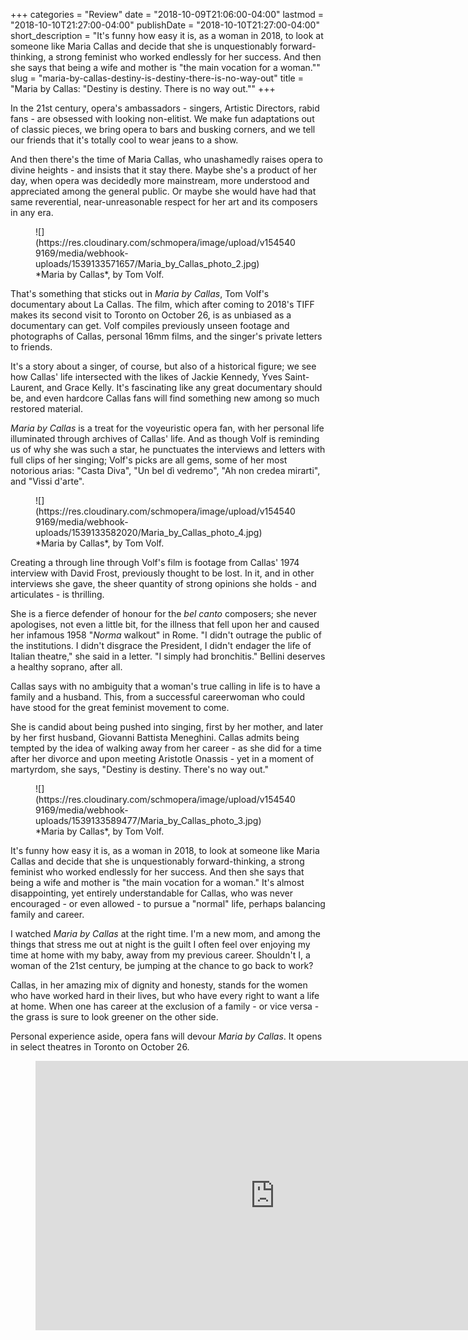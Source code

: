 +++
categories = "Review"
date = "2018-10-09T21:06:00-04:00"
lastmod = "2018-10-10T21:27:00-04:00"
publishDate = "2018-10-10T21:27:00-04:00"
short_description = "It&#039;s funny how easy it is, as a woman in 2018, to look at someone like Maria Callas and decide that she is unquestionably forward-thinking, a strong feminist who worked endlessly for her success. And then she says that being a wife and mother is &quot;the main vocation for a woman.&quot;"
slug = "maria-by-callas-destiny-is-destiny-there-is-no-way-out"
title = "Maria by Callas: &quot;Destiny is destiny. There is no way out.&quot;"
+++

In the 21st century, opera's ambassadors - singers, Artistic Directors, rabid fans - are obsessed with looking non-elitist. We make fun adaptations out of classic pieces, we bring opera to bars and busking corners, and we tell our friends that it's totally cool to wear jeans to a show.

And then there's the time of Maria Callas, who unashamedly raises opera to divine heights - and insists that it stay there. Maybe she's a product of her day, when opera was decidedly more mainstream, more understood and appreciated among the general public. Or maybe she would have had that same reverential, near-unreasonable respect for her art and its composers in any era.

<figure data-type="image">
![](https://res.cloudinary.com/schmopera/image/upload/v1545409169/media/webhook-uploads/1539133571657/Maria_by_Callas_photo_2.jpg)
<figcaption>*Maria by Callas*, by Tom Volf.</figcaption>
</figure>

That's something that sticks out in *Maria by Callas*, Tom Volf's documentary about La Callas. The film, which after coming to 2018's TIFF makes its second visit to Toronto on October 26, is as unbiased as a documentary can get. Volf compiles previously unseen footage and photographs of Callas, personal 16mm films, and the singer's private letters to friends. 

It's a story about a singer, of course, but also of a historical figure; we see how Callas' life intersected with the likes of Jackie Kennedy, Yves Saint-Laurent, and Grace Kelly. It's fascinating like any great documentary should be, and even hardcore Callas fans will find something new among so much restored material.

*Maria by Callas* is a treat for the voyeuristic opera fan, with her personal life illuminated through archives of Callas' life. And as though Volf is reminding us of why she was such a star, he punctuates the interviews and letters with full clips of her singing; Volf's picks are all gems, some of her most notorious arias: "Casta Diva", "Un bel dì vedremo", "Ah non credea mirarti", and "Vissi d'arte".

<figure data-type="image">
![](https://res.cloudinary.com/schmopera/image/upload/v1545409169/media/webhook-uploads/1539133582020/Maria_by_Callas_photo_4.jpg)
<figcaption>*Maria by Callas*, by Tom Volf.</figcaption>
</figure>

Creating a through line through Volf's film is footage from Callas' 1974 interview with David Frost, previously thought to be lost. In it, and in other interviews she gave, the sheer quantity of strong opinions she holds - and articulates - is thrilling.

She is a fierce defender of honour for the *bel canto* composers; she never apologises, not even a little bit, for the illness that fell upon her and caused her infamous 1958 "*Norma* walkout" in Rome. "I didn't outrage the public of the institutions. I didn't disgrace the President, I didn't endager the life of Italian theatre," she said in a letter. "I simply had bronchitis." Bellini deserves a healthy soprano, after all.

Callas says with no ambiguity that a woman's true calling in life is to have a family and a husband. This, from a successful careerwoman who could have stood for the great feminist movement to come.

She is candid about being pushed into singing, first by her mother, and later by her first husband, Giovanni Battista Meneghini. Callas admits being tempted by the idea of walking away from her career - as she did for a time after her divorce and upon meeting Aristotle Onassis - yet in a moment of martyrdom, she says, "Destiny is destiny. There's no way out."

<figure data-type="image">
![](https://res.cloudinary.com/schmopera/image/upload/v1545409169/media/webhook-uploads/1539133589477/Maria_by_Callas_photo_3.jpg)
<figcaption>*Maria by Callas*, by Tom Volf.</figcaption>
</figure>

It's funny how easy it is, as a woman in 2018, to look at someone like Maria Callas and decide that she is unquestionably forward-thinking, a strong feminist who worked endlessly for her success. And then she says that being a wife and mother is "the main vocation for a woman." It's almost disappointing, yet entirely understandable for Callas, who was never encouraged - or even allowed - to pursue a "normal" life, perhaps balancing family and career.

I watched *Maria by Callas* at the right time. I'm a new mom, and among the things that stress me out at night is the guilt I often feel over enjoying my time at home with my baby, away from my previous career. Shouldn't I, a woman of the 21st century, be jumping at the chance to go back to work? 

Callas, in her amazing mix of dignity and honesty, stands for the women who have worked hard in their lives, but who have every right to want a life at home. When one has career at the exclusion of a family - or vice versa - the grass is sure to look greener on the other side.

Personal experience aside, opera fans will devour *Maria by Callas*. It opens in select theatres in Toronto on October 26.

<figure data-type="video">
<iframe width="766" height="431" src="https://www.youtube.com/embed/3xmsGzhhDGE" frameborder="0" allow="autoplay; encrypted-media" allowfullscreen></iframe>
</figure>
